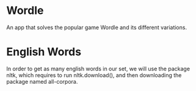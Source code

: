 # Wordle
An app that solves the popular game Wordle and its different variations.


# English Words
In order to get as many english words in our set, we will use the package nltk, which requires to run nltk.download(),
and then downloading the package named all-corpora.
